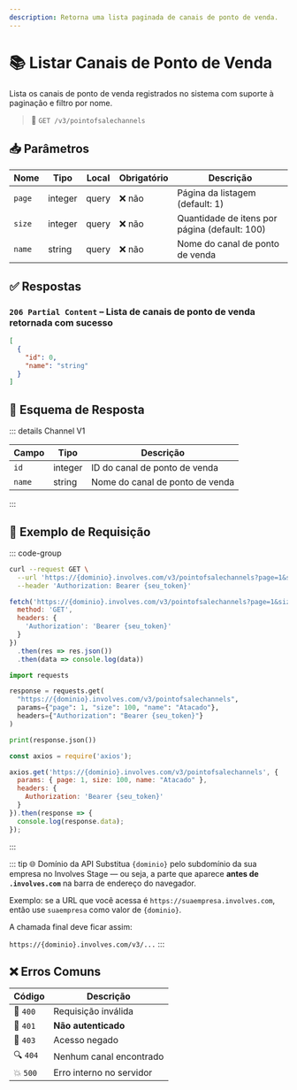 ```yaml
---
description: Retorna uma lista paginada de canais de ponto de venda.
---
```


# 📚 Listar Canais de Ponto de Venda

Lista os canais de ponto de venda registrados no sistema com suporte à paginação e filtro por nome.

> 🔗 `GET /v3/pointofsalechannels`


## 📥 Parâmetros

| Nome   | Tipo    | Local | Obrigatório | Descrição                                     |
| ------ | ------- | ----- | ----------- | --------------------------------------------- |
| `page` | integer | query | ❌ não       | Página da listagem (default: 1)               |
| `size` | integer | query | ❌ não       | Quantidade de itens por página (default: 100) |
| `name` | string  | query | ❌ não       | Nome do canal de ponto de venda               |


## ✅ Respostas

### `206 Partial Content` – Lista de canais de ponto de venda retornada com sucesso

```json
[
  {
    "id": 0,
    "name": "string"
  }
]
```


## 🧬 Esquema de Resposta

::: details Channel V1

| Campo  | Tipo    | Descrição                       |
| ------ | ------- | ------------------------------- |
| `id`   | integer | ID do canal de ponto de venda   |
| `name` | string  | Nome do canal de ponto de venda |

:::


## 📘 Exemplo de Requisição

::: code-group

```bash [🟢 cURL]
curl --request GET \
  --url 'https://{dominio}.involves.com/v3/pointofsalechannels?page=1&size=100&name=Atacado' \
  --header 'Authorization: Bearer {seu_token}'
```

```js [🟡 JavaScript]
fetch('https://{dominio}.involves.com/v3/pointofsalechannels?page=1&size=100&name=Atacado', {
  method: 'GET',
  headers: {
    'Authorization': 'Bearer {seu_token}'
  }
})
  .then(res => res.json())
  .then(data => console.log(data))
```

```python [🔵 Python]
import requests

response = requests.get(
  "https://{dominio}.involves.com/v3/pointofsalechannels",
  params={"page": 1, "size": 100, "name": "Atacado"},
  headers={"Authorization": "Bearer {seu_token}"}
)

print(response.json())
```

```js [🟣 Node.js]
const axios = require('axios');

axios.get('https://{dominio}.involves.com/v3/pointofsalechannels', {
  params: { page: 1, size: 100, name: "Atacado" },
  headers: {
    Authorization: 'Bearer {seu_token}'
  }
}).then(response => {
  console.log(response.data);
});
```

:::


::: tip 🌐 Domínio da API
Substitua `{dominio}` pelo subdomínio da sua empresa no Involves Stage — ou seja, a parte que aparece **antes de `.involves.com`** na barra de endereço do navegador.

Exemplo: se a URL que você acessa é `https://suaempresa.involves.com`, então use `suaempresa` como valor de `{dominio}`.

A chamada final deve ficar assim:

`https://{dominio}.involves.com/v3/...`
:::


## ❌ Erros Comuns

| Código | Descrição                              |
|--------|------------------------------------------|
| 🔴 `400`  | Requisição inválida                    |
| 🔐 `401`  | **Não autenticado**                    |
| 🚫 `403`  | Acesso negado                          |
| 🔍 `404`  | Nenhum canal encontrado                |
| 💥 `500`  | Erro interno no servidor               |
